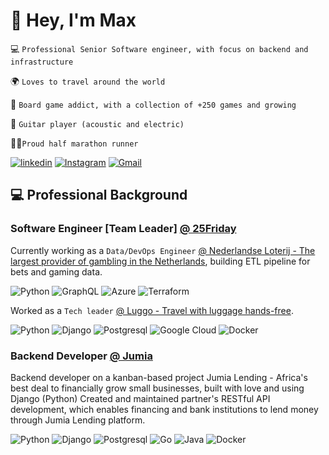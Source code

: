 # 👋 Hey, I'm Max

💻 `Professional Senior Software engineer, with focus on backend and infrastructure`

🌍 `Loves to travel around the world️`

🎲 `Board game addict, with a collection of +250 games and growing`

🎸 `Guitar player (acoustic and electric)`

🏃🏻`Proud half marathon runner`

<a href="https://www.linkedin.com/in/m%C3%A1ximo-paulo-14b83a36/" rel="profile">![linkedin](https://img.shields.io/badge/linkedin-%230077B5.svg?logo=linkedin&logoColor=white)</a>
<a href="https://www.instagram.com/maxfilipepaulo/" rel="profile">![Instagram](https://img.shields.io/badge/instagram-%23E4405F.svg?logo=Instagram&logoColor=white)</a>
<a href="mailto:maximofcp@gmail.com" rel="profile">![Gmail](https://img.shields.io/badge/gmail-D14836?logo=gmail&logoColor=white)</a>

## 💻 Professional Background

### Software Engineer [Team Leader] <a href="https://www.25friday.com/" rel="profile">@ 25Friday</a>

Currently working as a `Data/DevOps Engineer` <a href="https://www.nederlandseloterij.nl/" rel="nlo">@ Nederlandse
Loterij - The largest provider of gambling in the Netherlands</a>, building ETL pipeline for bets and gaming data.

![Python](https://img.shields.io/badge/python-3670A0?logo=python&logoColor=ffdd54)
![GraphQL](https://img.shields.io/badge/-GraphQL-E10098?logo=graphql&logoColor=white)
![Azure](https://img.shields.io/badge/azure-%230072C6.svg?logo=azure-devops&logoColor=white)
![Terraform](https://img.shields.io/badge/terraform-%234285F4.svg?logo=terraform&logoColor=white)

Worked as a `Tech leader` <a href="https://luggo.nl/" rel="luggo">@ Luggo - Travel with luggage hands-free</a>.

![Python](https://img.shields.io/badge/python-3670A0?logo=python&logoColor=ffdd54)
![Django](https://img.shields.io/badge/django-%23092E20.svg?logo=django&logoColor=white)
![Postgresql](https://img.shields.io/badge/Postgresql-%23092E20.svg?logo=Postgresql&logoColor=white)
![Google Cloud](https://img.shields.io/badge/GoogleCloud-%234285F4.svg?logo=google-cloud&logoColor=white)
![Docker](https://img.shields.io/badge/docker-%230db7ed.svg?logo=docker&logoColor=white)

### Backend Developer <a href="https://group.jumia.com/" rel="profile">@ Jumia</a>

Backend developer on a kanban-based project Jumia Lending - Africa's best deal to financially grow small businesses,
built with love and using Django (Python)
Created and maintained partner's RESTful API development, which enables financing and bank institutions to lend money
through Jumia Lending platform.

![Python](https://img.shields.io/badge/python-3670A0?logo=python&logoColor=ffdd54)
![Django](https://img.shields.io/badge/django-%23092E20.svg?logo=django&logoColor=white)
![Postgresql](https://img.shields.io/badge/Postgresql-%23092E20.svg?logo=Postgresql&logoColor=white)
![Go](https://img.shields.io/badge/go-3670A0?logo=go&logoColor=ffdd54)
![Java](https://img.shields.io/badge/java-3670A0?logo=openjdk&logoColor=ffdd54)
![Docker](https://img.shields.io/badge/docker-%230db7ed.svg?logo=docker&logoColor=white)
